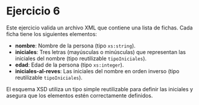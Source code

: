 # Ejercicio 6

Este ejercicio valida un archivo XML que contiene una lista de fichas. Cada ficha tiene los siguientes elementos:

- **nombre**: Nombre de la persona (tipo `xs:string`).
- **iniciales**: Tres letras (mayúsculas o minúsculas) que representan las iniciales del nombre (tipo reutilizable `tipoIniciales`).
- **edad**: Edad de la persona (tipo `xs:integer`).
- **iniciales-al-reves**: Las iniciales del nombre en orden inverso (tipo reutilizable `tipoIniciales`).

El esquema XSD utiliza un tipo simple reutilizable para definir las iniciales y asegura que los elementos estén correctamente definidos.
